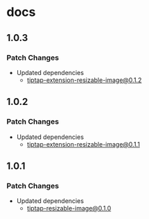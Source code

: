 # docs

## 1.0.3

### Patch Changes

- Updated dependencies
  - tiptap-extension-resizable-image@0.1.2

## 1.0.2

### Patch Changes

- Updated dependencies
  - tiptap-extension-resizable-image@0.1.1

## 1.0.1

### Patch Changes

- Updated dependencies
  - tiptap-resizable-image@0.1.0
